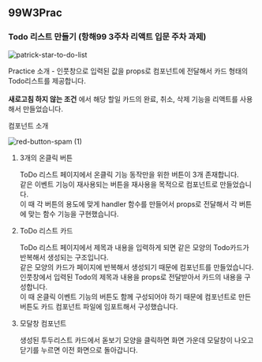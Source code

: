 ## 99W3Prac

### Todo 리스트 만들기 (항해99 3주차 리액트 입문 주차 과제)
![patrick-star-to-do-list](https://user-images.githubusercontent.com/90745936/204481076-d3ae866f-ba7d-4d18-b54e-c1c718885816.gif)

Practice 소개 - 인풋창으로 입력된 값을 props로 컴포넌트에 전달해서 카드 형태의 Todo리스트를 제공합니다.
<br/><br/>
__새로고침 하지 않는 조건__ 에서 해당 할일 카드의 완료, 취소, 삭제 기능을 리액트를 사용해서 만들었습니다.

컴포넌트 소개


![red-button-spam (1)](https://user-images.githubusercontent.com/90745936/204480223-718adfae-7943-46e1-a09d-899a3e342d7d.gif)
1. 3개의 온클릭 버튼 

   ToDo 리스트 페이지에서 온클릭 기능 동작만을 위한 버튼이 3개 존재합니다.<br/>
   같은 이벤트 기능이 재사용되는 버튼을 재사용을 목적으로 컴포넌트로 만들었습니다.<br/>
   이 때 각 버튼의 용도에 맞게 handler 함수를 만들어서 props로 전달해서 각 버튼에 맞는 함수 기능을 구현했습니다.<br/>


2. ToDo 리스트 카드

   ToDo 리스트 페이지에서 제목과 내용을 입력하게 되면 같은 모양의 Todo카드가 반복해서 생성되는 구조입니다.<br/>
   같은 모양의 카드가 페이지에 반복해서 생성되기 때문에 컴포넌트를 만들었습니다.<br/>
   인풋창에서 입력된 Todo의 제목과 내용을 props로 전달받아서 카드의 내용을 구성합니다.<br/>
   이 때 온클릭 이벤트 기능의 버튼도 함께 구성되어야 하기 때문에 컴포넌트로 만든 버튼도 카드 컴포넌트 파일에
   임포트해서 구성했습니다.<br/>
   
   
3. 모달창 컴포넌트

   생성된 투두리스트 카드에서 돋보기 모양을 클릭하면 화면 가운데 모달창이 나오고 닫기를 누르면 이전 화면으로 돌아갑니다.<br/>
